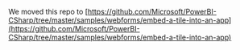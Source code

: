 We moved this repo to [https://github.com/Microsoft/PowerBI-CSharp/tree/master/samples/webforms/embed-a-tile-into-an-app](https://github.com/Microsoft/PowerBI-CSharp/tree/master/samples/webforms/embed-a-tile-into-an-app)
